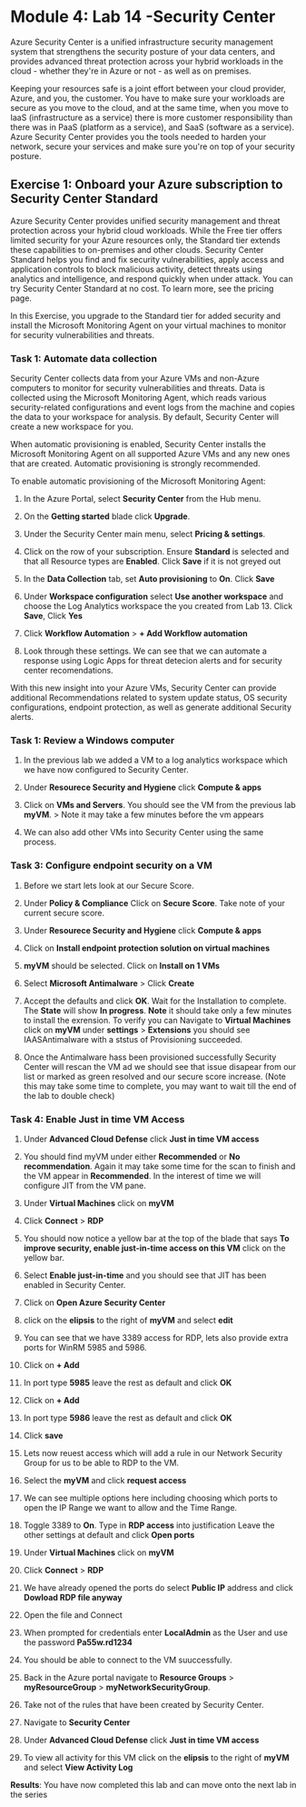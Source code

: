 # Module 4: Lab 14 -Security Center


Azure Security Center is a unified infrastructure security management system that strengthens the security posture of your data centers, and provides advanced threat protection across your hybrid workloads in the cloud - whether they're in Azure or not - as well as on premises.

Keeping your resources safe is a joint effort between your cloud provider, Azure, and you, the customer. You have to make sure your workloads are secure as you move to the cloud, and at the same time, when you move to IaaS (infrastructure as a service) there is more customer responsibility than there was in PaaS (platform as a service), and SaaS (software as a service). Azure Security Center provides you the tools needed to harden your network, secure your services and make sure you're on top of your security posture.


## Exercise 1: Onboard your Azure subscription to Security Center Standard


Azure Security Center provides unified security management and threat protection across your hybrid cloud workloads. While the Free tier offers limited security for your Azure resources only, the Standard tier extends these capabilities to on-premises and other clouds. Security Center Standard helps you find and fix security vulnerabilities, apply access and application controls to block malicious activity, detect threats using analytics and intelligence, and respond quickly when under attack. You can try Security Center Standard at no cost. To learn more, see the pricing page.

In this Exercise, you upgrade to the Standard tier for added security and install the Microsoft Monitoring Agent on your virtual machines to monitor for security vulnerabilities and threats.


### Task 1: Automate data collection


Security Center collects data from your Azure VMs and non-Azure computers to monitor for security vulnerabilities and threats. Data is collected using the Microsoft Monitoring Agent, which reads various security-related configurations and event logs from the machine and copies the data to your workspace for analysis. By default, Security Center will create a new workspace for you.

When automatic provisioning is enabled, Security Center installs the Microsoft Monitoring Agent on all supported Azure VMs and any new ones that are created. Automatic provisioning is strongly recommended.


To enable automatic provisioning of the Microsoft Monitoring Agent:

1.  In the Azure Portal, select **Security Center** from the Hub menu.

1.  On the **Getting started** blade click **Upgrade**.
     
1.  Under the Security Center main menu, select **Pricing & settings**.

1.  Click on the row of your subscription. Ensure **Standard** is selected and that all Resource types are **Enabled**. Click **Save** if it is not greyed out

1.  In the **Data Collection** tab, set **Auto provisioning** to **On**. Click **Save**

1.  Under **Workspace configuration** select **Use another workspace** and choose the Log Analytics workspace the you created from Lab 13. Click **Save**, Click **Yes**

1. Click **Workflow Automation** > **+ Add Workflow automation**

1. Look through these settings. We can see that we can automate a response using Logic Apps for threat detecion alerts and for security center recomendations.

 With this new insight into your Azure VMs, Security Center can provide additional Recommendations related to system update status, OS security configurations, endpoint protection, as well as generate additional Security alerts.


### Task 1: Review a Windows computer

1.  In the previous lab we added a VM to a log analytics workspace which we have now configured to Security Center.

1.  Under **Resourece Security and Hygiene** click **Compute & apps**

1. Click on **VMs and Servers**. You should see the VM from the previous lab **myVM**.
       > Note it may take a few minutes before the vm appears

1. We can also add other VMs into Security Center using the same process.

### Task 3: Configure endpoint security on a VM

1. Before we start lets look at our Secure Score.

1. Under **Policy & Compliance** Click on **Secure Score**. Take note of your current secure score.

1.  Under **Resourece Security and Hygiene** click **Compute & apps**

1. Click on **Install endpoint protection solution on virtual machines**

1. **myVM** should be selected. Click on **Install on 1 VMs**

1. Select **Microsoft Antimalware** > Click **Create**

1. Accept the defaults and click **OK**. Wait for the Installation to complete. The **State** will show **In progress**. **Note** it should take only a few minutes to install the exrension. To verify you can Navigate to **Virtual Machines** click on **myVM** under **settings** > **Extensions** you should see IAASAntimalware with a ststus of Provisioning succeeded.

1. Once the Antimalware hass been provisioned successfully Security Center will rescan the VM ad we should see that issue disapear from our list or marked as green resolved and our secure score increase. (Note this may take some time to complete, you may want to wait till the end of the lab to double check)

### Task 4: Enable Just in time VM Access

1. Under **Advanced Cloud Defense** click **Just in time VM access**

1. You should find myVM under either **Recommended** or **No recommendation**. Again it may take some time for the scan to finish and the VM appear in **Recommended**. In the interest of time we will configure JIT from the VM pane.

1. Under **Virtual Machines** click on **myVM**

1. Click **Connect** > **RDP**

1. You should now notice a yellow bar at the top of the blade that says **To improve security, enable just-in-time access on this VM** click on the yellow bar.

1. Select **Enable just-in-time** and you should see that JIT has been enabled in Security Center.

1. Click on **Open Azure Security Center**

1. click on the **elipsis** to the right of **myVM** and select **edit**

1. You can see that we have 3389 access for RDP, lets also provide extra ports for WinRM 5985 and 5986.

1. Click on **+ Add**

1. In port type **5985** leave the rest as default and click **OK**

1. Click on **+ Add**

1. In port type **5986** leave the rest as default and click **OK**

1. Click **save**

1. Lets now reuest access which will add a rule in our Network Security Group for us to be able to RDP to the VM.

1. Select the **myVM** and click **request access**

1. We can see multiple options here including choosing which ports to open the IP Range we want to allow and the Time Range.

1. Toggle 3389 to **On**. Type in **RDP access** into justification Leave the other settings at default and click **Open ports**

1. Under **Virtual Machines** click on **myVM**

1. Click **Connect** > **RDP**

1. We have already opened the ports do select **Public IP** address and click **Dowload RDP file anyway** 

1. Open the file and Connect
1.  When prompted for credentials enter **LocalAdmin** as the User and use the password **Pa55w.rd1234**

1. You should be able to connect to the VM suuccessfully.

1. Back in the Azure portal navigate to **Resource Groups** > **myResourceGroup** > **myNetworkSecurityGroup**.
1. Take not of the rules that have been created by Security Center.

1. Navigate to **Security Center**

1. Under **Advanced Cloud Defense** click **Just in time VM access**

1. To view all activity for this VM click on the **elipsis** to the right of **myVM** and select **View Activity Log**

**Results**: You have now completed this lab and can move onto the next lab in the series

